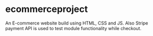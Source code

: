 # ecommerceproject
An E-commerce website build using HTML, CSS and JS. Also Stripe payment API is used to test module functionality while checkout.
